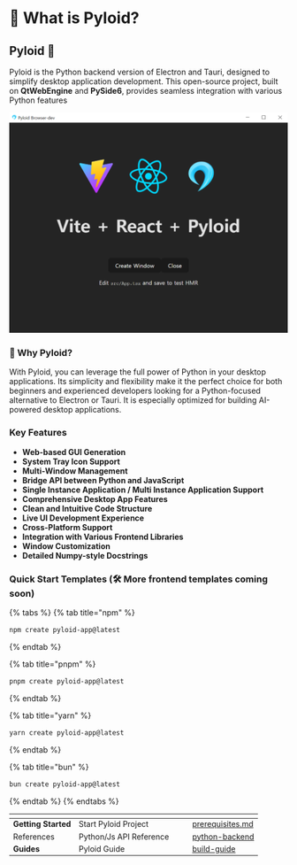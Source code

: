 # 💎 What is Pyloid?

## Pyloid 👋

Pyloid is the Python backend version of Electron and Tauri, designed to simplify desktop application development. This open-source project, built on **QtWebEngine** and **PySide6**, provides seamless integration with various Python features

![example_image](.gitbook/assets/example.png)

### 🚀 Why Pyloid?

With Pyloid, you can leverage the full power of Python in your desktop applications. Its simplicity and flexibility make it the perfect choice for both beginners and experienced developers looking for a Python-focused alternative to Electron or Tauri. It is especially optimized for building AI-powered desktop applications.

### Key Features

- **Web-based GUI Generation**
- **System Tray Icon Support**
- **Multi-Window Management**
- **Bridge API between Python and JavaScript**
- **Single Instance Application / Multi Instance Application Support**
- **Comprehensive Desktop App Features**
- **Clean and Intuitive Code Structure**
- **Live UI Development Experience**
- **Cross-Platform Support**
- **Integration with Various Frontend Libraries**
- **Window Customization**
- **Detailed Numpy-style Docstrings**

### Quick Start Templates (🛠️ More frontend templates coming soon)

{% tabs %}
{% tab title="npm" %}
```bash
npm create pyloid-app@latest
```
{% endtab %}

{% tab title="pnpm" %}
```bash
pnpm create pyloid-app@latest
```
{% endtab %}

{% tab title="yarn" %}
```bash
yarn create pyloid-app@latest
```
{% endtab %}

{% tab title="bun" %}
```bash
bun create pyloid-app@latest
```
{% endtab %}
{% endtabs %}

<table data-view="cards"><thead><tr><th></th><th></th><th data-hidden data-card-cover data-type="files"></th><th data-hidden></th><th data-hidden data-card-target data-type="content-ref"></th></tr></thead><tbody><tr><td><strong>Getting Started</strong></td><td>Start Pyloid Project</td><td></td><td></td><td><a href="getting-started/prerequisites.md">prerequisites.md</a></td></tr><tr><td>References</td><td>Python/Js API Reference</td><td></td><td></td><td><a href="api/python-backend/">python-backend</a></td></tr><tr><td><strong>Guides</strong></td><td>Pyloid Guide</td><td></td><td></td><td><a href="guides/build-guide/">build-guide</a></td></tr></tbody></table>
